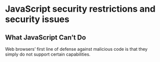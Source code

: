 # JavaScript security restrictions and security issues

## What JavaScript Can’t Do
Web browsers’ first line of defense against malicious code is that they simply do not support certain capabilities. 